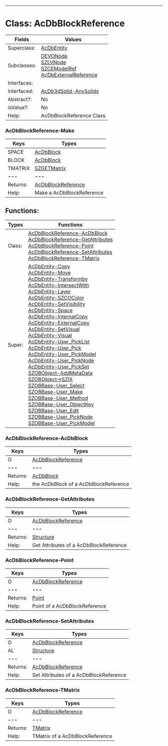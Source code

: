 ---------

# Class:	AcDbBlockReference

| Fields | Values |
| --------- | --------- |
| Superclass: | [AcDbEntity](AcDbEntity.html) |
| Subclasses: | [DEVONode](DEVONode.html) <br> [SZLVNode](SZLVNode.html) <br> [SZCEModelRef](SZCEModelRef.html) <br> [AcDbExternalReference](AcDbExternalReference.html) |
| Interfaces: |  |
| Interfaced: | [AcDb3dSolid-AnySolids](AcDb3dSolid-AnySolids.html) |
| Abstract?: | No |
| isValue?: | No |
| Help: | AcDbBlockReference Class |

### AcDbBlockReference-Make

| Keys | Types |
| --------- | --------- |
| SPACE | [AcDbBlock](AcDbBlock.html) |
| BLOCK | [AcDbBlock](AcDbBlock.html) |
| TMATRIX | [SZGETMatrix](SZGETMatrix.html) |
| **---** | **---** |
| Returns: | [AcDbBlockReference](AcDbBlockReference.html) |
| Help: | Make a AcDbBlockReference |


## Functions:

| Types | Functions |
| --------- | --------- |
| Class: | [AcDbBlockReference-AcDbBlock](#AcDbBlockReference-AcDbBlock) <br> [AcDbBlockReference-GetAttributes](#AcDbBlockReference-GetAttributes) <br> [AcDbBlockReference-Point](#AcDbBlockReference-Point) <br> [AcDbBlockReference-SetAttributes](#AcDbBlockReference-SetAttributes) <br> [AcDbBlockReference-TMatrix](#AcDbBlockReference-TMatrix) |
| Super: | [AcDbEntity-Copy](AcDbEntity.html) <br> [AcDbEntity-Move](AcDbEntity.html) <br> [AcDbEntity-Transformby](AcDbEntity.html) <br> [AcDbEntity-IntersectWith](AcDbEntity.html) <br> [AcDbEntity-Layer](AcDbEntity.html) <br> [AcDbEntity-SZCOColor](AcDbEntity.html) <br> [AcDbEntity-SetVisibility](AcDbEntity.html) <br> [AcDbEntity-Space](AcDbEntity.html) <br> [AcDbEntity-InternalCopy](AcDbEntity.html) <br> [AcDbEntity-ExternalCopy](AcDbEntity.html) <br> [AcDbEntity-SetVisual](AcDbEntity.html) <br> [AcDbEntity-Visual](AcDbEntity.html) <br> [AcDbEntity-User_PickList](AcDbEntity.html) <br> [AcDbEntity-User_Pick](AcDbEntity.html) <br> [AcDbEntity-User_PickModel](AcDbEntity.html) <br> [AcDbEntity-User_PickNode](AcDbEntity.html) <br> [AcDbEntity-User_PickSet](AcDbEntity.html) <br> [SZOBObject-AddMetaData](SZOBObject.html) <br> [SZOBObject->SZIX](SZOBObject.html) <br> [SZOBBase-User_Select](SZOBBase.html) <br> [SZOBBase-User_Make](SZOBBase.html) <br> [SZOBBase-User_Method](SZOBBase.html) <br> [SZOBBase-User_ObjectKey](SZOBBase.html) <br> [SZOBBase-User_Edit](SZOBBase.html) <br> [SZOBBase-User_PickNode](SZOBBase.html) <br> [SZOBBase-User_PickModel](SZOBBase.html) |


### AcDbBlockReference-AcDbBlock

| Keys | Types |
| --------- | --------- |
| O | [AcDbBlockReference](AcDbBlockReference.html) |
| **---** | **---** |
| Returns: | [AcDbBlock](AcDbBlock.html) |
| Help: | the AcDbBlock of a AcDbBlockReference |

### AcDbBlockReference-GetAttributes

| Keys | Types |
| --------- | --------- |
| O | [AcDbBlockReference](AcDbBlockReference.html) |
| **---** | **---** |
| Returns: | [Structure](Structure.html) |
| Help: | Get Attributes of a AcDbBlockReference |

### AcDbBlockReference-Point

| Keys | Types |
| --------- | --------- |
| O | [AcDbBlockReference](AcDbBlockReference.html) |
| **---** | **---** |
| Returns: | [Point](Point.html) |
| Help: | Point of a AcDbBlockReference |

### AcDbBlockReference-SetAttributes

| Keys | Types |
| --------- | --------- |
| O | [AcDbBlockReference](AcDbBlockReference.html) |
| AL | [Structure](Structure.html) |
| **---** | **---** |
| Returns: | [AcDbBlockReference](AcDbBlockReference.html) |
| Help: | Set Attributes of a AcDbBlockReference |

### AcDbBlockReference-TMatrix

| Keys | Types |
| --------- | --------- |
| O | [AcDbBlockReference](AcDbBlockReference.html) |
| **---** | **---** |
| Returns: | [TMatrix](TMatrix.html) |
| Help: | TMatrix of a AcDbBlockReference |

